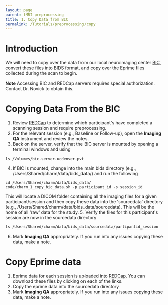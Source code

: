 ```yaml
---
layout: page
parent: fMRI preprocessing
title: 1. Copy Data from BIC
permalink: /Tutorials/preprocessing/copy
---
```


# Introduction
We will need to copy over the  data from our local neuroimaging center [BIC](https://medschool.cuanschutz.edu/psychiatry/research/services/brain-imaging-center), convert these files into BIDS format, and copy over the Eprime files collected during the scan to begin.

**Note** Accessing BIC and REDCap servers requires special authorization.  Contact Dr. Novick to obtain this.

# Copying Data From the BIC
1. Review [REDCap](https://redcap.ucdenver.edu/redcap_v14.5.19/DataExport/index.php?pid=21666&report_id=129155) to determine which participant's have completed a scanning session and require preprocessing.
2. For the relevant session (e.g., Baseline or Follow-up), open the **Imaging QA** instrument and review the notes.
3. Back on the server, verify that the BIC server is mounted by opening a terminal windows and using
```
ls /Volumes/bic-server.ucdenver.pvt
```
4. If BIC is mounted, change into the main bids directory (e.g., /Users/Shared/charm/data/bids_data/) and run the following
```
cd /Users/Shared/charm/data/bids_data/
code/charm_1_copy_bic_data.sh -p participant_id -s session_id
```
This will locate a DICOM folder containing all the imaging files for a given participant/session and then copy these data into the 'sourcedata' directory (e.g., /Users/Shared/charm/data/bids_data/sourcedata).  This will be the home of all 'raw' data for the study.
5. Verify the files for this participant's session are now in the sourcedata directory
```
ls /Users/Shared/charm/data/bids_data/sourcedata/partipantid_session
```
6. Mark **Imaging QA** appropriately. If you run into any issues copying these data, make a note.


# Copy Eprime data
1. Eprime data for each session is uploaded into [REDCap](https://redcap.ucdenver.edu/redcap_v14.5.19/DataExport/index.php?pid=21666&report_id=129155).  You can download these files by clicking on each of the links.
2. Copy the eprime data into the sourcedata directory
3. Mark **Imaging QA** appropriately. If you run into any issues copying these data, make a note.
